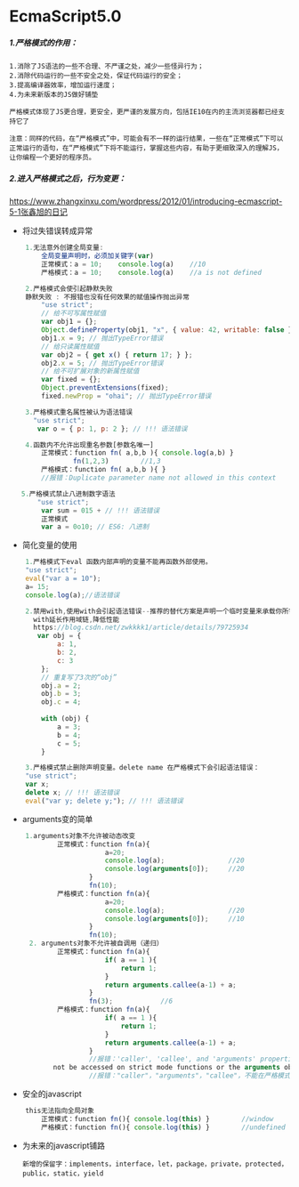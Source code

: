 EcmaScript5.0  
======

##### 1.严格模式的作用：

    1.消除了JS语法的一些不合理、不严谨之处，减少一些怪异行为；
    2.消除代码运行的一些不安全之处，保证代码运行的安全；
    3.提高编译器效率，增加运行速度；
    4.为未来新版本的JS做好铺垫

    严格模式体现了JS更合理，更安全，更严谨的发展方向，包括IE10在内的主流浏览器都已经支持它了

    注意：同样的代码，在“严格模式”中，可能会有不一样的运行结果，一些在“正常模式”下可以正常运行的语句，在“严格模式”下将不能运行，掌握这些内容，有助于更细致深入的理解JS，让你编程一个更好的程序员。



##### 2.进入严格模式之后，行为变更：

https://www.zhangxinxu.com/wordpress/2012/01/introducing-ecmascript-5-1张鑫旭的日记 
* 将过失错误转成异常

``` javascript
    1.无法意外创建全局变量:
        全局变量声明时，必须加关键字(var)
        正常模式：a = 10;    console.log(a)    //10
        严格模式：a = 10;    console.log(a)    //a is not defined
```   
``` javascript
    2.严格模式会使引起静默失败
    静默失败 : 不报错也没有任何效果的赋值操作抛出异常
        "use strict";
        // 给不可写属性赋值
        var obj1 = {};
        Object.defineProperty(obj1, "x", { value: 42, writable: false });
        obj1.x = 9; // 抛出TypeError错误
        // 给只读属性赋值
        var obj2 = { get x() { return 17; } };
        obj2.x = 5; // 抛出TypeError错误
        // 给不可扩展对象的新属性赋值
        var fixed = {};
        Object.preventExtensions(fixed);
        fixed.newProp = "ohai"; // 抛出TypeError错误
```
``` javascript
    3.严格模式重名属性被认为语法错误
      "use strict";
       var o = { p: 1, p: 2 }; // !!! 语法错误
```
``` javascript
    4.函数内不允许出现重名参数[参数名唯一]
        正常模式：function fn( a,b,b ){ console.log(a,b) }
                fn(1,2,3)        //1,3
        严格模式：function fn( a,b,b ){ }
        //报错：Duplicate parameter name not allowed in this context    在此上下文中不允许出现重复的参数名
```
```javascript
   5.严格模式禁止八进制数字语法
       "use strict";
        var sum = 015 + // !!! 语法错误
        正常模式
        var a = 0o10; // ES6: 八进制

```


* 简化变量的使用
 
``` javascript
    1.严格模式下eval 函数内部声明的变量不能再函数外部使用。
    "use strict";
    eval("var a = 10");
    a= 15;
    console.log(a);//语法错误
```
``` javascript
    2.禁用with,使用with会引起语法错误--推荐的替代方案是声明一个临时变量来承载你所需要的属性。
      with延长作用域链,降低性能   
      https://blog.csdn.net/zwkkkk1/article/details/79725934
       var obj = {
            a: 1,
            b: 2,
            c: 3
        };
        // 重复写了3次的“obj”
        obj.a = 2;
        obj.b = 3;
        obj.c = 4;
            
        with (obj) {
            a = 3;
            b = 4;
            c = 5;
        }
``` 
``` javascript
    3.严格模式禁止删除声明变量。delete name 在严格模式下会引起语法错误：
    "use strict";
    var x;
    delete x; // !!! 语法错误
    eval("var y; delete y;"); // !!! 语法错误
```
* arguments变的简单

``` javascript  
    1.arguments对象不允许被动态改变
            正常模式：function fn(a){
                        a=20;
                        console.log(a);                //20
                        console.log(arguments[0]);     //20
                    }
                    fn(10);
            严格模式：function fn(a){
                        a=20;
                        console.log(a);                //20
                        console.log(arguments[0]);     //10
                    }
                    fn(10);
     2. arguments对象不允许被自调用（递归）
            正常模式：function fn(a){
                        if( a == 1 ){
                            return 1;
                        }
                        return arguments.callee(a-1) + a;
                    }
                    fn(3);            //6
            严格模式：function fn(a){
                        if( a == 1 ){
                            return 1;
                        }
                        return arguments.callee(a-1) + a;
                    }
                    //报错：'caller', 'callee', and 'arguments' properties may
           not be accessed on strict mode functions or the arguments objects for calls to them
                    //报错："caller"，"arguments"，"callee"，不能在严格模式下使用
```
* 安全的javascript

``` javascript
    this无法指向全局对象
        正常模式：function fn(){ console.log(this) }        //window
        严格模式：function fn(){ console.log(this) }        //undefined
 ```

* 为未来的javascript铺路

      新增的保留字：implements，interface，let，package，private，protected，public，static，yield
